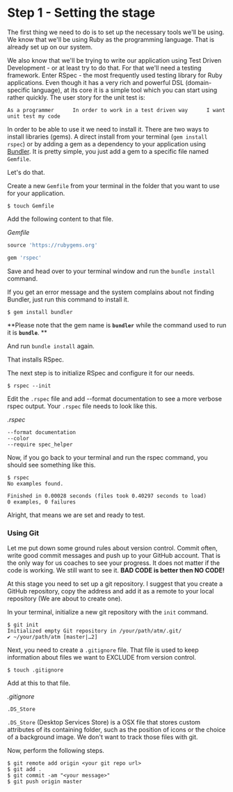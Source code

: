 # Step 1 - Setting the stage

The first thing we need to do is to set up the necessary tools we'll be using. We know that we'll be using Ruby as the programming language. That is already set up on our system.

We also know that we'll be trying to write our application using Test Driven Development - or at least try to do that. For that we'll need a testing framework. Enter RSpec - the most frequently used testing library for Ruby applications. Even though it has a very rich and powerful DSL \(domain-specific language\), at its core it is a simple tool which you can start using rather quickly. The user story for the unit test is:

`As a programmer     
In order to work in a test driven way     
I want unit test my code `

In order to be able to use it we need to install it. There are two ways to install libraries \(gems\). A direct install from your terminal \(`gem install rspec`\) or by adding a gem as a dependency to your application using [Bundler](http://bundler.io/). It is pretty simple, you just add a gem to a specific file named `Gemfile`.

Let's do that.

Create a new `Gemfile` from your terminal in the folder that you want to use for your application.

```
$ touch Gemfile
```

Add the following content to that file.

_Gemfile_

```ruby
source 'https://rubygems.org'

gem 'rspec'
```

Save and head over to your terminal window and run the `bundle install` command.

If you get an error message and the system complains about not finding Bundler, just run this command to install it.

```
$ gem install bundler
```

**Please note that the gem name is **`bundler`** while the command used to run it is **`bundle`**. **

And run `bundle install` again.

That installs RSpec.

The next step is to initialize RSpec and configure it for our needs.

```
$ rspec --init
```

Edit the `.rspec` file and add --format documentation to see a more verbose rspec output. Your `.rspec` file needs to look like this.

_.rspec_

```
--format documentation
--color
--require spec_helper
```

Now, if you go back to your terminal and run the rspec command, you should see something like this.

```
$ rspec
No examples found.

Finished in 0.00028 seconds (files took 0.40297 seconds to load)
0 examples, 0 failures
```

Alright, that means we are set and ready to test.

### Using Git

Let me put down some ground rules about version control. Commit often, write good commit messages and push up to your GitHub account. That is the only way for us coaches to see your progress. It does not matter if the code is working. We still want to see it. **BAD CODE is better then NO CODE!**

At this stage you need to set up a git repository. I suggest that you create a GitHub repository, copy the address and add it as a remote to your local repository \(We are about to create one\).

In your terminal, initialize a new git repository with the `init` command.

```
$ git init
Initialized empty Git repository in /your/path/atm/.git/
✔ ~/your/path/atm [master|…2]
```

Next, you need to create a `.gitignore` file. That file is used to keep information about files we want to EXCLUDE from version control.

```
$ touch .gitignore
```

Add at this to that file.

_.gitignore_

```
.DS_Store
```

`.DS_Store` \(Desktop Services Store\) is a OSX file that stores custom attributes of its containing folder, such as the position of icons or the choice of a background image. We don't want to track those files with git.

Now, perform the following steps.

```
$ git remote add origin <your git repo url>
$ git add . 
$ git commit -am "<your message>"
$ git push origin master
```



